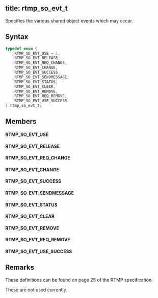 title: rtmp_so_evt_t
--------------------------

Specifies the various shared object events which may occur.


## Syntax ##

```c
typedef enum {
    RTMP_SO_EVT_USE = 1,
    RTMP_SO_EVT_RELEASE,
    RTMP_SO_EVT_REQ_CHANGE,
    RTMP_SO_EVT_CHANGE,
    RTMP_SO_EVT_SUCCESS,
    RTMP_SO_EVT_SENDMESSAGE,
    RTMP_SO_EVT_STATUS,
    RTMP_SO_EVT_CLEAR,
    RTMP_SO_EVT_REMOVE,
    RTMP_SO_EVT_REQ_REMOVE,
    RTMP_SO_EVT_USE_SUCCESS
} rtmp_so_evt_t;
```

## Members ##

#### RTMP_SO_EVT_USE ####
> 
> 

#### RTMP_SO_EVT_RELEASE ####
> 
> 

#### RTMP_SO_EVT_REQ_CHANGE ####
> 
> 

#### RTMP_SO_EVT_CHANGE ####
> 
> 

#### RTMP_SO_EVT_SUCCESS ####
> 
> 

#### RTMP_SO_EVT_SENDMESSAGE ####
> 
> 

#### RTMP_SO_EVT_STATUS ####
> 
> 

#### RTMP_SO_EVT_CLEAR ####
> 
> 

#### RTMP_SO_EVT_REMOVE ####
> 
> 

#### RTMP_SO_EVT_REQ_REMOVE ####
> 
> 

#### RTMP_SO_EVT_USE_SUCCESS ####
> 
> 

## Remarks ##

These definitions can be found on page 25 of the RTMP specification. 

These are not used currently.